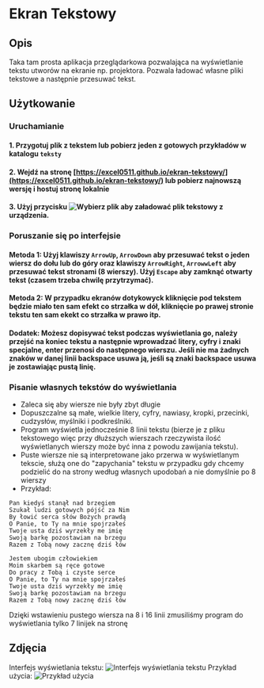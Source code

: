 # Ekran Tekstowy
## Opis
Taka tam prosta aplikacja przeglądarkowa pozwalająca na wyświetlanie tekstu utworów na ekranie np. projektora. Pozwala ładować własne pliki tekstowe a następnie przesuwać tekst.
## Użytkowanie
### Uruchamianie
#### 1. Przygotuj plik z tekstem lub pobierz jeden z gotowych przykładów w katalogu `teksty`
#### 2. Wejdź na stronę [https://excel0511.github.io/ekran-tekstowy/](https://excel0511.github.io/ekran-tekstowy/) lub pobierz najnowszą wersję i hostuj stronę lokalnie
#### 3. Użyj przycisku ![`Wybierz plik`](https://github.com/user-attachments/assets/4bf44565-f864-45e6-ac11-3391676a50a1) aby załadować plik tekstowy z urządzenia.
### Poruszanie się po interfejsie
#### Metoda 1: Użyj klawiszy `ArrowUp`, `ArrowDown` aby przesuwać tekst o jeden wiersz do dołu lub do góry oraz klawiszy `ArrowRight`, `ArrowwLeft` aby przesuwać tekst stronami (8 wierszy). Użyj `Escape` aby zamknąć otwarty tekst (czasem trzeba chwilę przytrzymać).
#### Metoda 2: W przypadku ekranów dotykowyck kliknięcie pod tekstem będzie miało ten sam efekt co strzałka w dół, kliknięcie po prawej stronie tekstu ten sam ekekt co strzałka w prawo itp.
#### Dodatek: Możesz dopisywać tekst podczas wyświetlania go, należy przejść na koniec tekstu a następnie wprowadzać litery, cyfry i znaki specjalne, enter przenosi do następnego wierszu. Jeśli nie ma żadnych znaków w danej linii backspace usuwa ją, jeśli są znaki backspace usuwa je zostawiając pustą linię.
### Pisanie własnych tekstów do wyświetlania
- Zaleca się aby wiersze nie były zbyt długie
- Dopuszczalne są małe, wielkie litery, cyfry, nawiasy, kropki, przecinki, cudzysłów, myślniki i podkreślniki.
- Program wyświetla jednocześnie 8 linii tekstu (bierze je z pliku tekstowego więc przy dłuższych wierszach rzeczywista ilość wyświetlanych wierszy może być inna z powodu zawijania tekstu).
- Puste wiersze nie są interpretowane jako przerwa w wyświetlanym tekscie, służą one do "zapychania" tekstu w przypadku gdy chcemy podzielić do na strony według własnych upodobań a nie domyślnie po 8 wierszy
- Przykład:
```
Pan kiedyś stanął nad brzegiem
Szukał ludzi gotowych pójść za Nim
By łowić serca słów Bożych prawdą
O Panie, to Ty na mnie spojrzałeś
Twoje usta dziś wyrzekły me imię
Swoją barkę pozostawiam na brzegu
Razem z Tobą nowy zacznę dziś łów

Jestem ubogim człowiekiem
Moim skarbem są ręce gotowe
Do pracy z Tobą i czyste serce
O Panie, to Ty na mnie spojrzałeś
Twoje usta dziś wyrzekły me imię
Swoją barkę pozostawiam na brzegu
Razem z Tobą nowy zacznę dziś łów

```
Dzięki wstawieniu pustego wiersza na 8 i 16 linii zmusiliśmy program do wyświetlania tylko 7 linijek na stronę
## Zdjęcia

Interfejs wyświetlania tekstu:
![Interfejs wyświetlania tekstu](https://github.com/user-attachments/assets/760948e8-9191-4a8c-bf41-041b103643cf)
Przykład użycia:
![Przykład użycia](https://github.com/user-attachments/assets/a72c946d-be02-46ef-ba93-de09fb8d0cad)
